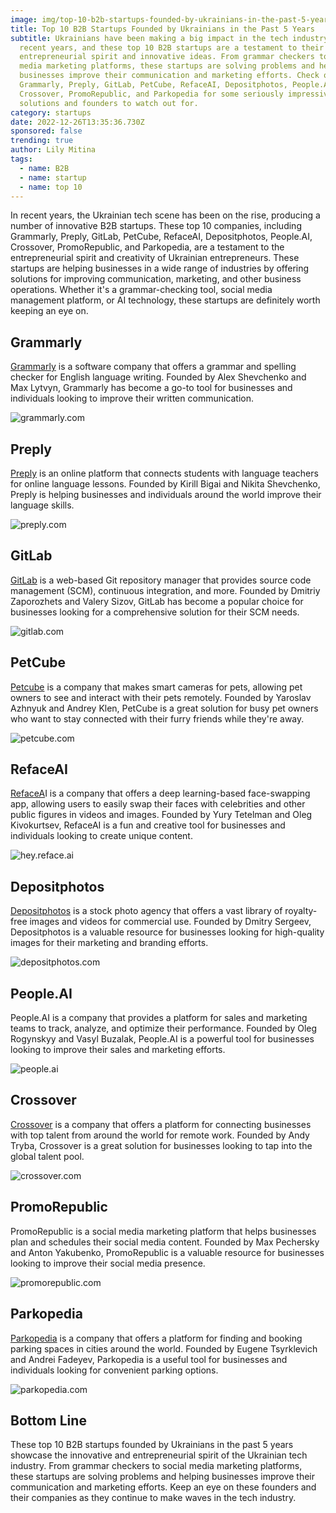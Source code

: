 ```yaml
---
image: img/top-10-b2b-startups-founded-by-ukrainians-in-the-past-5-years.png
title: Top 10 B2B Startups Founded by Ukrainians in the Past 5 Years
subtitle: Ukrainians have been making a big impact in the tech industry in
  recent years, and these top 10 B2B startups are a testament to their
  entrepreneurial spirit and innovative ideas. From grammar checkers to social
  media marketing platforms, these startups are solving problems and helping
  businesses improve their communication and marketing efforts. Check out
  Grammarly, Preply, GitLab, PetCube, RefaceAI, Depositphotos, People.AI,
  Crossover, PromoRepublic, and Parkopedia for some seriously impressive
  solutions and founders to watch out for.
category: startups
date: 2022-12-26T13:35:36.730Z
sponsored: false
trending: true
author: Lily Mitina
tags:
  - name: B2B
  - name: startup
  - name: top 10
---
```

In recent years, the Ukrainian tech scene has been on the rise, producing a number of innovative B2B startups. These top 10 companies, including Grammarly, Preply, GitLab, PetCube, RefaceAI, Depositphotos, People.AI, Crossover, PromoRepublic, and Parkopedia, are a testament to the entrepreneurial spirit and creativity of Ukrainian entrepreneurs. These startups are helping businesses in a wide range of industries by offering solutions for improving communication, marketing, and other business operations. Whether it's a grammar-checking tool, social media management platform, or AI technology, these startups are definitely worth keeping an eye on.

## Grammarly 

[Grammarly](https://www.grammarly.com/) is a software company that offers a grammar and spelling checker for English language writing. Founded by Alex Shevchenko and Max Lytvyn, Grammarly has become a go-to tool for businesses and individuals looking to improve their written communication.

![grammarly.com](img/36pfxx8gsktwtxucvp4ebm.png "Grammarly")

## Preply 

[Preply]([https://www.preply.com](https://www.preply.com/)) is an online platform that connects students with language teachers for online language lessons. Founded by Kirill Bigai and Nikita Shevchenko, Preply is helping businesses and individuals around the world improve their language skills.

![preply.com](img/screenshot-2023-01-10-at-20.45.03.png "Preply")



## GitLab 

[GitLab]([https://about.gitlab.com](https://about.gitlab.com/)) is a web-based Git repository manager that provides source code management (SCM), continuous integration, and more. Founded by Dmitriy Zaporozhets and Valery Sizov, GitLab has become a popular choice for businesses looking for a comprehensive solution for their SCM needs.

![gitlab.com](img/screenshot-2023-01-10-at-20.46.19.png "Gitlab")

## PetCube 

[Petcube]([https://www.petcube.com](https://www.petcube.com/)) is a company that makes smart cameras for pets, allowing pet owners to see and interact with their pets remotely. Founded by Yaroslav Azhnyuk and Andrey Klen, PetCube is a great solution for busy pet owners who want to stay connected with their furry friends while they're away.

![petcube.com](img/screenshot-2023-01-10-at-20.47.26.png "PetCube")

## RefaceAI 

[RefaceA]([https://www.reface.ai](https://www.reface.ai/))I [](https://www.reface.ai/)is a company that offers a deep learning-based face-swapping app, allowing users to easily swap their faces with celebrities and other public figures in videos and images. Founded by Yury Tetelman and Oleg Kivokurtsev, RefaceAI is a fun and creative tool for businesses and individuals looking to create unique content.

![hey.reface.ai](img/screenshot-2023-01-10-at-20.48.20.png "RefaceAI")



## Depositphotos 

[Depositphotos]([https://www.depositphotos.com](https://www.depositphotos.com/)) is a stock photo agency that offers a vast library of royalty-free images and videos for commercial use. Founded by Dmitry Sergeev, Depositphotos is a valuable resource for businesses looking for high-quality images for their marketing and branding efforts.

![depositphotos.com](img/screenshot-2023-01-10-at-20.49.57.png "Depositphotos")



## People.AI 

People.AI[](https://people.ai) is a company that provides a platform for sales and marketing teams to track, analyze, and optimize their performance. Founded by Oleg Rogynskyy and Vasyl Buzalak, People.AI is a powerful tool for businesses looking to improve their sales and marketing efforts.

![people.ai](img/screenshot-2023-01-10-at-20.50.58.png "People.ai")



## Crossover 

[Crossover](https://www.crossover.com/) is a company that offers a platform for connecting businesses with top talent from around the world for remote work. Founded by Andy Tryba, Crossover is a great solution for businesses looking to tap into the global talent pool.

![crossover.com](img/screenshot-2023-01-10-at-20.53.11.png "Crossover")

## PromoRepublic 

PromoRepublic[](https://www.promorepublic.com/) is a social media marketing platform that helps businesses plan and schedules their social media content. Founded by Max Pechersky and Anton Yakubenko, PromoRepublic is a valuable resource for businesses looking to improve their social media presence.

![promorepublic.com](img/screenshot-2023-01-10-at-20.54.09.png "PromoRepublic")

## Parkopedia

[Parkopedia](https://www.parkopedia.com/) is a company that offers a platform for finding and booking parking spaces in cities around the world. Founded by Eugene Tsyrklevich and Andrei Fadeyev, Parkopedia is a useful tool for businesses and individuals looking for convenient parking options.

![parkopedia.com](img/screenshot-2023-01-10-at-20.55.21.png "Parkopedia")

## Bottom Line

These top 10 B2B startups founded by Ukrainians in the past 5 years showcase the innovative and entrepreneurial spirit of the Ukrainian tech industry. From grammar checkers to social media marketing platforms, these startups are solving problems and helping businesses improve their communication and marketing efforts. Keep an eye on these founders and their companies as they continue to make waves in the tech industry.